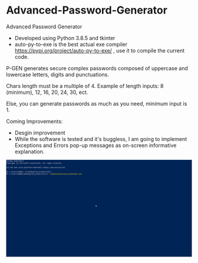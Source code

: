 # Advanced-Password-Generator
Advanced Password Generator

- Developed using Python 3.8.5 and tkinter
- auto-py-to-exe is the best actual exe compiler https://pypi.org/project/auto-py-to-exe/ , use it to compile the current code.


P-GEN generates secure complex passwords composed of uppercase and lowercase letters, digits and punctuations.

Chars length must be a multiple of 4. Example of length inputs: 8 (minimum), 12, 16, 20, 24, 30, ect.

Else, you can generate passwords as much as you need, minimum input is 1.


Coming Improvements: 

- Desgin improvement
- While the software is tested and it's buggless, I am going to implement Exceptions and Errors pop-up messages as on-screen informative explanation.



![p-gen.gif](https://github.com/IT-Support-L2/Advanced-Password-Generator/blob/main/pgen.gif)


